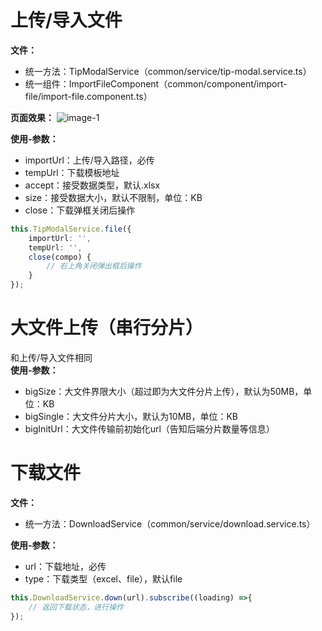 # 上传/导入文件

**文件：**
- 统一方法：TipModalService（common/service/tip-modal.service.ts）
- 统一组件：ImportFileComponent（common/component/import-file/import-file.component.ts）

**页面效果：**
![image-1](assets/md/imgs/upload-file.png)

**使用-参数：**
- importUrl：上传/导入路径，必传
- tempUrl：下载模板地址
- accept：接受数据类型，默认.xlsx
- size：接受数据大小，默认不限制，单位：KB
- close：下载弹框关闭后操作
```typescript
this.TipModalService.file({
	importUrl: '',
	tempUrl: '',
	close(compo) {
		// 右上角关闭弹出框后操作
	}
});
```

# 大文件上传（串行分片）

和上传/导入文件相同  
**使用-参数：**
- bigSize：大文件界限大小（超过即为大文件分片上传），默认为50MB，单位：KB
- bigSingle：大文件分片大小，默认为10MB，单位：KB
- bigInitUrl：大文件传输前初始化url（告知后端分片数量等信息）

# 下载文件

**文件：**
- 统一方法：DownloadService（common/service/download.service.ts）  

**使用-参数：**
- url：下载地址，必传
- type：下载类型（excel、file），默认file
```typescript
this.DownloadService.down(url).subscribe((loading) =>{
	// 返回下载状态，进行操作
});
```
